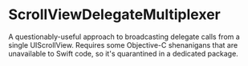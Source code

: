 # ScrollViewDelegateMultiplexer

A questionably-useful approach to broadcasting delegate calls from a single UIScrollView. Requires some Objective-C shenanigans that are unavailable to Swift code, so it's quarantined in a dedicated package.
